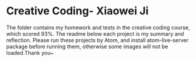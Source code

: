 Creative Coding- Xiaowei Ji 
===
The folder contains my homework and tests in the creative coding course, which scored 93%. The readme below each project is my summary and reflection.
Please run these projects by Atom, and install atom-live-server package before running them, otherwise some images will not be loaded.Thank you~
